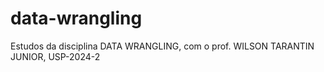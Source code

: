 # data-wrangling
 Estudos da disciplina DATA WRANGLING, com o prof. WILSON TARANTIN JUNIOR, USP-2024-2
